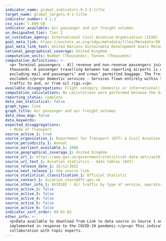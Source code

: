 ```yaml
---
indicator_name: global_indicators.9-1-2-title
target_name: global_targets.9-1-title
indicator_number: 9.1.2
csv_size: 7.689 kB
indicator_available: Air passenger and air freight volumes
un_designated_tier: Tier I
un_custodian_agency: International Civil Aviation Organization (ICAO)
goal_meta_link: https://unstats.un.org/sdgs/metadata/files/Metadata-09-01-02.pdf
goal_meta_link_text: United Nations Sustainable Development Goals Metadata (PDF 375 KB)
national_geographical_coverage: United Kingdom
computation_units: Number (Thousands), Tonnes (Thousands)
computation_definitions: >-
  <p> Terminal passengers - All revenue and non-revenue passengers joining or leaving an aircraft at a United Kingdom airport. The terminal passenger figures displayed on this page are presented as the number of terminal passengers (arrivals and departures) at UK reporting airports in
  thousands. A passenger travelling between two reporting airports is counted twice, once at each airport. A passenger who changes from one aircraft to another is a terminal passenger both on arrival and departure.</p><p> Freight - The weight of other property carried on an aircraft
  excluding mail and passengers’ and crews’ permitted baggage. The freight figures displayed on this page are presented as the amount of freight handled (set down and picked up) at UK reporting airports in thousand tonnes. Freight in transit through the airport on the same aircraft is
  excluded.</p><p> Domestic services - Services flown entirely within the United Kingdom, excluding the Crown Dependencies.</p><p> International services - Services flown between the United Kingdom and places outside of the United Kingdom, including the Crown Dependencies. This includes
  traffic to and, or from oil rigs.</p>
available_disaggregations: Flight category (domestic or international)
computation_calculations: No calculations were performed because the data is readily available in the required format from the source.
reporting_status: complete
data_non_statistical: false
graph_type: line
graph_title: Air passenger and air freight volumes
data_show_map: false
data_keywords:
expected_disaggregations:
  - Mode of Transport
source_active_1: true
source_organisation_1: Department for Transport (DfT) & Civil Aviation Authority
source_periodicity_1: Annual
source_earliest_available_1: 2008
source_geographical_coverage_1: United Kingdom
source_url_1: https://www.gov.uk/government/statistical-data-sets/avi01-traffic-passenger-numbers-mode-of-travel-to-airport
source_url_text_1: Aviation statistics - data tables (AVI)
source_release_date_1: 15/12/2022
source_next_release_1: See source link
source_statistical_classification_1: Official Statistic 
source_contact_1: aviation.stats@dft.gov.uk
source_other_info_1: AVI0102 - Air traffic by type of service, operator and airport (ODS, 38.6KB)
source_active_2: false
source_active_3: false
source_active_4: false
source_active_5: false
source_active_6: false
indicator_sort_order: 09-01-02
other_info: >-
  <p>Data available to download from Link to data source in Source 1 only goes back to 2011.</p><p>The data presented on this page excludes air-taxi operations, the Channel Islands and Isle of Man airports. </p><p> Figures for 2020 and 2021 were impacted by the travel restrictions
  implemented in response to the COVID-19 pandemic.</p><p> This indicator is being used as an approximation of the UN SDG Indicator. Where possible, we will work to identify or develop UK data to meet the global indicator specification. This indicator has not been identified in
  collaboration with topic experts.
---
```


